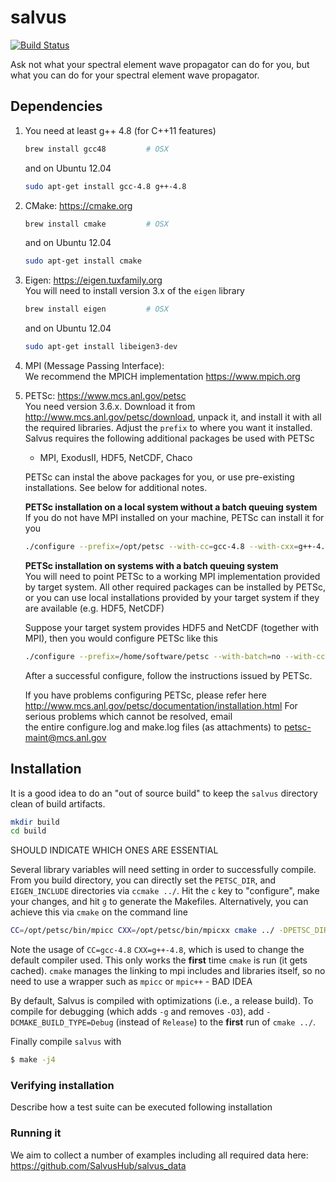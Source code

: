 # salvus
[![Build Status](https://travis-ci.org/SalvusHub/salvus.svg?branch=master)](https://travis-ci.org/SalvusHub/salvus)

Ask not what your spectral element wave propagator can do for you, but
what you can do for your spectral element wave propagator.

## Dependencies

1. You need at least g++ 4.8 (for C++11 features)

    ```bash
    brew install gcc48         # OSX
    ```
    and on Ubuntu 12.04

    ``` bash
    sudo apt-get install gcc-4.8 g++-4.8
    ```

2. CMake: <https://cmake.org>

    ```bash
    brew install cmake         # OSX
    ```
    and on Ubuntu 12.04

    ``` bash
    sudo apt-get install cmake
    ```

3. Eigen: <https://eigen.tuxfamily.org>  
    You will need to install version 3.x of the     `eigen` library

    ```bash
    brew install eigen         # OSX
    ```
    and on Ubuntu 12.04
    
    ``` bash
    sudo apt-get install libeigen3-dev
    ```

4. MPI (Message Passing Interface):  
    We recommend the MPICH implementation <https://www.mpich.org>

5. PETSc: <https://www.mcs.anl.gov/petsc>  
    You need version 3.6.x. Download it from <http://www.mcs.anl.gov/petsc/download>, unpack it, and install it with all the required libraries. 
    Adjust the `prefix` to where you want it installed.
    Salvus requires the following additional packages be used with PETSc 

      * MPI, ExodusII, HDF5, NetCDF, Chaco

	PETSc can instal the above packages for you, or use pre-existing installations. See below for additional notes.

    **PETSc installation on a local system without a batch queuing system**  
    If you do not have MPI installed on your machine, PETSc can install it for you
    
    ``` bash
    ./configure --prefix=/opt/petsc --with-cc=gcc-4.8 --with-cxx=g++-4.8 --download-mpich --download-exodusii --download-netcdf --download-hdf5 --download-chaco
    ```

    **PETSc installation on systems with a batch queuing system**  
    You will need to point PETSc to a working MPI implementation provided by target system.
    All other required packages can be installed by PETSc, or you can use local installations 
    provided by your target system if they are available (e.g. HDF5, NetCDF)

    Suppose your target system provides HDF5 and NetCDF (together with MPI), 
    then you would configure PETSc like this

    ``` bash
    ./configure --prefix=/home/software/petsc --with-batch=no --with-cc=/path/to/mpicc --with-cxx=/path/to/mpicxx --with-mpi-dir=/path/to/mpi --with-netcdf-dir=/path/to/netcdf --with-hdf5-dir=/path/to/h5 --download-exodusii --download-chaco
    ```

    After a successful configure, follow the instructions issued by PETSc.

    If you have problems configuring PETSc, please refer here http://www.mcs.anl.gov/petsc/documentation/installation.html 
    For serious problems which cannot be resolved, email  
    the entire configure.log and make.log files (as  attachments) to <petsc-maint@mcs.anl.gov>


## Installation

It is a good idea to do an "out of source build" to keep the `salvus`
directory clean of build artifacts.

``` bash
mkdir build
cd build
```

SHOULD INDICATE WHICH ONES ARE ESSENTIAL


Several library variables will need setting in order to successfully
compile. From you build directory, you can directly set the
`PETSC_DIR`, and `EIGEN_INCLUDE` directories via `ccmake ../`. Hit the
`c` key to "configure", make your changes, and hit `g` to generate the
Makefiles. Alternatively, you can achieve this via `cmake` on the
command line

``` bash
CC=/opt/petsc/bin/mpicc CXX=/opt/petsc/bin/mpicxx cmake ../ -DPETSC_DIR=/opt/petsc -DEIGEN_INCLUDE=/usr/include/eigen3
```

Note the usage of `CC=gcc-4.8` `CXX=g++-4.8`, which is used to change the
default compiler used. This only works the **first** time `cmake` is
run (it gets cached). `cmake` manages the linking to mpi includes and
libraries itself, so no need to use a wrapper such as `mpicc` or
`mpic++` - BAD IDEA

By default, Salvus is compiled with optimizations (i.e., a release
build). To compile for debugging (which adds `-g` and removes `-O3`),
add `-DCMAKE_BUILD_TYPE=Debug` (instead of `Release`) to the **first**
run of `cmake ../`.

Finally compile `salvus` with

```bash
$ make -j4
```

### Verifying installation

Describe how a test suite can be executed following installation


### Running it

We aim to collect a number of examples including all required data here: <https://github.com/SalvusHub/salvus_data>
